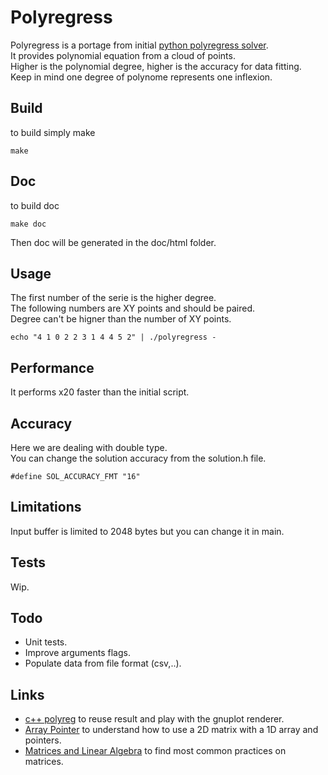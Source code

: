# Polyregress

Polyregress is a portage from initial [python polyregress solver](https://arachnoid.com/polysolve/).  
It provides polynomial equation from a cloud of points.  
Higher is the polynomial degree, higher is the accuracy for data fitting.  
Keep in mind one degree of polynome represents one inflexion.  

## Build

to build simply make

``` 
make
```

## Doc

to build doc

``` 
make doc
```

Then doc will be generated in the doc/html folder.

## Usage

The first number of the serie is the higher degree.  
The following numbers are XY points and should be paired.  
Degree can't be higner than the number of XY points.  

``` 
echo "4 1 0 2 2 3 1 4 4 5 2" | ./polyregress -
```

## Performance

It performs x20 faster than the initial script.

## Accuracy

Here we are dealing with double type.  
You can change the solution accuracy from the solution.h file.  

``` 
#define SOL_ACCURACY_FMT "16"
``` 

## Limitations

Input buffer is limited to 2048 bytes but you can change it in main.

## Tests

Wip.

## Todo

* Unit tests.
* Improve arguments flags.
* Populate data from file format (csv,..).

## Links

* [c++ polyreg](https://gogs.pier-infor.fr/pf.pier-infor.fr/polyreg) to reuse result and play with the gnuplot renderer.
* [Array Pointer](https://www.geeksforgeeks.org/pointer-array-array-pointer/) to understand how to use a 2D matrix with a 1D array and pointers.
* [Matrices and Linear Algebra](http://www.mymathlib.com/matrices/) to find most common practices on matrices.